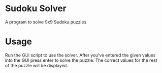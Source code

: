# Sudoku Solver

A program to solve 9x9 Sudoku puzzles.


# Usage

Run the GUI script to use the solver.  After you've entered the given values into the GUI press enter to solve the puzzle.
The correct values for the rest of the puzzle will be displayed.

